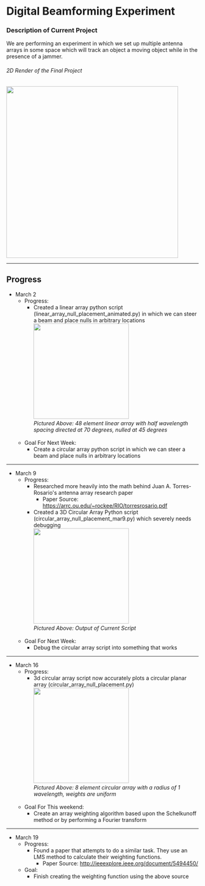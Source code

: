# Digital Beamforming Experiment #


### Description of Current Project ###

We are performing an experiment in which we set up multiple antenna arrays in some space which will track an object a moving object while in the presence of a jammer.

###### 2D Render of the Final Project

<img src="https://user-images.githubusercontent.com/29260218/36869534-bde85992-1d61-11e8-848a-c8eaaedd3720.JPG" width="450">

- - - -

## Progress ##


* March 2
    * Progress:
        * Created a linear array python script (linear_array_null_placement_animated.py) in which we can steer a beam and place nulls in arbitrary locations <br />
        <img src="https://user-images.githubusercontent.com/29260218/37219953-ac570a64-238a-11e8-99b1-2b654939b2c7.png" width="250"> <br />
        *Pictured Above: 48 element linear array with half wavelength spacing directed at 70 degrees, nulled at  45 degrees* <br /> <br />
    * Goal For Next Week:
        * Create a circular array python script in which we can steer a beam and place nulls in arbitrary locations
    
 - - - -
* March 9
    * Progress:
        * Researched more heavily into the math behind Juan A. Torres-Rosario's antenna array research paper
            - Paper Source: <https://arrc.ou.edu/~rockee/RIO/torresrosario.pdf>
        * Created a 3D Circular Array Python script (circular_array_null_placement_mar9.py) which severely needs debugging <br />
        <img src="https://user-images.githubusercontent.com/29260218/37219169-3ff91e7c-2388-11e8-8771-8444e2171b77.png" width="250"> <br />
        *Pictured Above: Output of Current Script* <br /> <br />
    * Goal For Next Week:
        * Debug the circular array script into something that works
_ _ _ _
* March 16
    * Progress:
        * 3d circular array script now accurately plots a circular planar array (circular_array_null_placement.py) <br />
<img src="https://user-images.githubusercontent.com/29260218/37626992-613a10bc-2ba0-11e8-869f-d1df10cc3c98.png" width="250"> <br />
        *Pictured Above: 8 element circular array with a radius of 1 wavelength, weights are uniform* <br /> <br />
    * Goal For This weekend:
        * Create an array weighting algorithm based upon the Schelkunoff method or by performing a Fourier transform
_ _ _ _
* March 19
    * Progress:
        * Found a paper that attempts to do a similar task. They use an LMS method to calculate their weighting functions.
            - Paper Source: <http://ieeexplore.ieee.org/document/5494450/>
    * Goal:
        * Finish creating the weighting function using the above source


